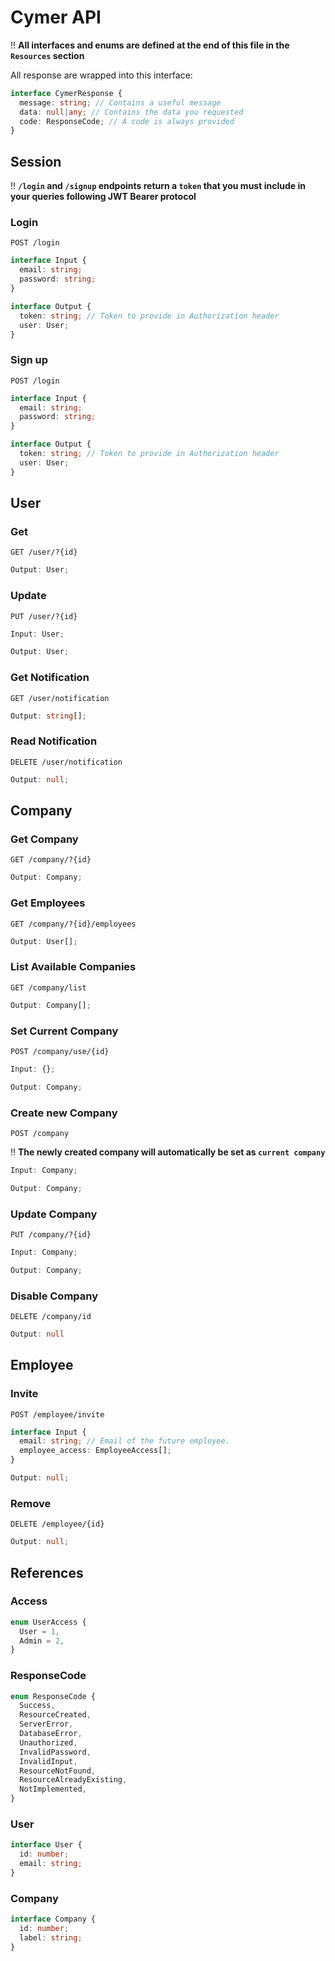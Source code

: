# Cymer API

!!
**All interfaces and enums are defined at the end of this file in the `Resources` section**

All response are wrapped into this interface:
```typescript
interface CymerResponse {
  message: string; // Contains a useful message
  data: null|any; // Contains the data you requested
  code: ResponseCode; // A code is always provided
}
```

## Session

!!
**`/login` and `/signup` endpoints return a `token` that you must include in your queries following JWT Bearer protocol**

### Login
`POST /login`

```typescript
interface Input {
  email: string;
  password: string;
}

interface Output {
  token: string; // Token to provide in Authorization header
  user: User;
}
```
### Sign up
`POST /login`

```typescript
interface Input {
  email: string;
  password: string;
}

interface Output {
  token: string; // Token to provide in Authorization header
  user: User;
}
```

## User

### Get
`GET /user/?{id}`

```typescript
Output: User;
```

### Update
`PUT /user/?{id}`

```typescript
Input: User;

Output: User;
```

### Get Notification
`GET /user/notification`

```typescript
Output: string[];
```

### Read Notification
`DELETE /user/notification`

```typescript
Output: null;
```

## Company

### Get Company
`GET /company/?{id}`

```typescript
Output: Company;
```

### Get Employees
`GET /company/?{id}/employees`

```typescript
Output: User[];
```

### List Available Companies
`GET /company/list`

```typescript
Output: Company[];
```

### Set Current Company
`POST /company/use/{id}`

```typescript
Input: {};

Output: Company;
```

### Create new Company
`POST /company`

!!
**The newly created company will automatically be set as `current company`**

```typescript
Input: Company;

Output: Company;
```

### Update Company
`PUT /company/?{id}`

```typescript
Input: Company;

Output: Company;
```

### Disable Company
`DELETE /company/id`

```typescript
Output: null
```

## Employee

### Invite
`POST /employee/invite`

```typescript
interface Input {
  email: string; // Email of the future employee.
  employee_access: EmployeeAccess[];
}

Output: null;
```

### Remove
`DELETE /employee/{id}`

```typescript
Output: null;
```


## References

### Access
```typescript
enum UserAccess {
  User = 1,
  Admin = 2,
}
```

### ResponseCode

```typescript
enum ResponseCode {
  Success,
  ResourceCreated,
  ServerError,
  DatabaseError,
  Unauthorized,
  InvalidPassword,
  InvalidInput,
  ResourceNotFound,
  ResourceAlreadyExisting,
  NotImplemented,
}
```

### User

```typescript
interface User {
  id: number;
  email: string;
}
```

### Company

```typescript
interface Company {
  id: number;
  label: string;
}
```